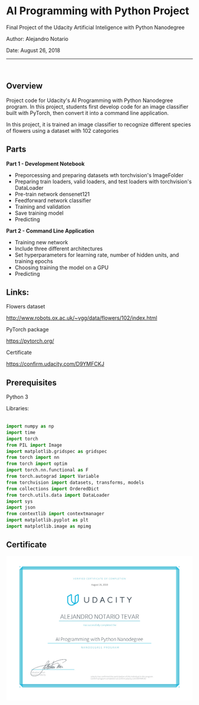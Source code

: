 # AI Programming with Python Project

Final Project of the Udacity Artificial Inteligence with Python Nanodegree

Author: Alejandro Notario

Date: August 26, 2018

<hr>

<br>

## Overview

Project code for Udacity's AI Programming with Python Nanodegree program. In this project, students first develop code for an image classifier built with PyTorch, then convert it into a command line application.

In this project, it is trained an image classifier to recognize different species of flowers using a dataset with 102 categories

## Parts

__Part 1 - Development Notebook__

- Preporcessing and preparing datasets wth torchvision's ImageFolder 
- Preparing train loaders, valid loaders, and test loaders with torchvision's DataLoader
- Pre-train network densenet121
- Feedforward network classifier
- Training and validation
- Save training model
- Predicting

__Part 2 - Command Line Application__

- Training new network
- Include three different architectures
- Set hyperparameters for learning rate, number of hidden units, and training epochs
- Choosing training the model on a GPU
- Predicting


## Links:

Flowers dataset

http://www.robots.ox.ac.uk/~vgg/data/flowers/102/index.html

PyTorch package

https://pytorch.org/

Certificate

https://confirm.udacity.com/D9YMFCKJ

## Prerequisites

Python 3

Libraries:

```python

import numpy as np
import time
import torch
from PIL import Image
import matplotlib.gridspec as gridspec
from torch import nn
from torch import optim
import torch.nn.functional as F
from torch.autograd import Variable
from torchvision import datasets, transforms, models
from collections import OrderedDict
from torch.utils.data import DataLoader
import sys
import json
from contextlib import contextmanager
import matplotlib.pyplot as plt
import matplotlib.image as mpimg
```

## Certificate

![alt text](https://github.com/alejandronotario/Image-Classifier/blob/master/certificateAN.jpg)
